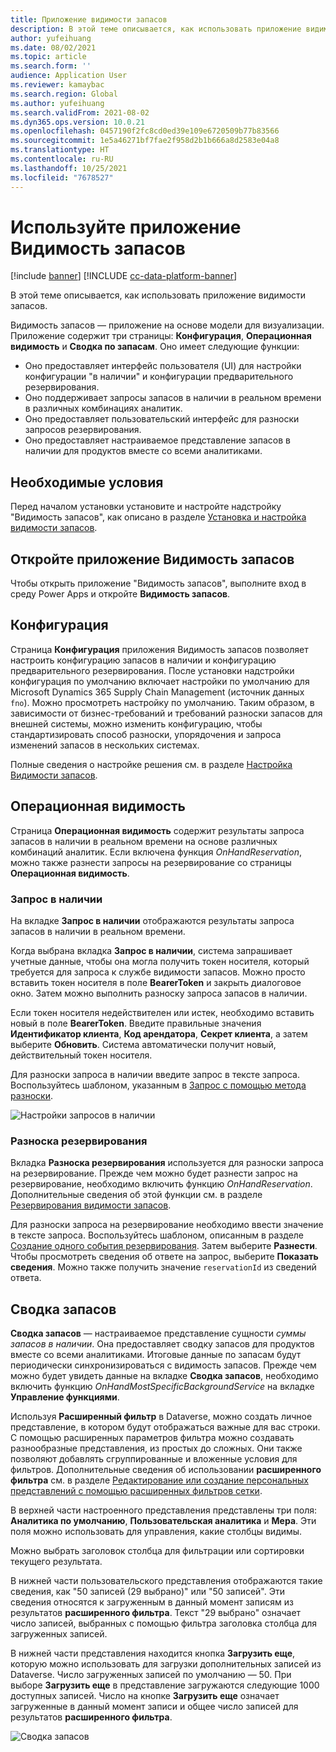 ```yaml
---
title: Приложение видимости запасов
description: В этой теме описывается, как использовать приложение видимости запасов.
author: yufeihuang
ms.date: 08/02/2021
ms.topic: article
ms.search.form: ''
audience: Application User
ms.reviewer: kamaybac
ms.search.region: Global
ms.author: yufeihuang
ms.search.validFrom: 2021-08-02
ms.dyn365.ops.version: 10.0.21
ms.openlocfilehash: 0457190f2fc8cd0ed39e109e6720509b77b83566
ms.sourcegitcommit: 1e5a46271bf7fae2f958d2b1b666a8d2583e04a8
ms.translationtype: HT
ms.contentlocale: ru-RU
ms.lasthandoff: 10/25/2021
ms.locfileid: "7678527"
---
```

# <a name="use-the-inventory-visibility-app"></a>Используйте приложение Видимость запасов

[!include [banner](../includes/banner.md)]
[!INCLUDE [cc-data-platform-banner](../../includes/cc-data-platform-banner.md)]

В этой теме описывается, как использовать приложение видимости запасов.

Видимость запасов — приложение на основе модели для визуализации. Приложение содержит три страницы: **Конфигурация**, **Операционная видимость** и **Сводка по запасам**. Оно имеет следующие функции:

- Оно предоставляет интерфейс пользователя (UI) для настройки конфигурации "в наличии" и конфигурации предварительного резервирования.
- Оно поддерживает запросы запасов в наличии в реальном времени в различных комбинациях аналитик.
- Оно предоставляет пользовательский интерфейс для разноски запросов резервирования.
- Оно предоставляет настраиваемое представление запасов в наличии для продуктов вместе со всеми аналитиками.

## <a name="prerequisites"></a>Необходимые условия

Перед началом установки установите и настройте надстройку "Видимость запасов", как описано в разделе [Установка и настройка видимости запасов](inventory-visibility-setup.md).

## <a name="open-the-inventory-visibility-app"></a>Откройте приложение Видимость запасов

Чтобы открыть приложение "Видимость запасов", выполните вход в среду Power Apps и откройте **Видимость запасов**.

## <a name="configuration"></a><a name="configuration"></a>Конфигурация

Страница **Конфигурация** приложения Видимость запасов позволяет настроить конфигурацию запасов в наличии и конфигурацию предварительного резервирования. После установки надстройки конфигурация по умолчанию включает настройки по умолчанию для Microsoft Dynamics 365 Supply Chain Management (источник данных `fno`). Можно просмотреть настройку по умолчанию. Таким образом, в зависимости от бизнес-требований и требований разноски запасов для внешней системы, можно изменить конфигурацию, чтобы стандартизировать способ разноски, упорядочения и запроса изменений запасов в нескольких системах.

Полные сведения о настройке решения см. в разделе [Настройка Видимости запасов](inventory-visibility-configuration.md).

## <a name="operational-visibility"></a>Операционная видимость

Страница **Операционная видимость** содержит результаты запроса запасов в наличии в реальном времени на основе различных комбинаций аналитик. Если включена функция *OnHandReservation*, можно также разнести запросы на резервирование со страницы **Операционная видимость**.

### <a name="on-hand-query"></a>Запрос в наличии

На вкладке **Запрос в наличии** отображаются результаты запроса запасов в наличии в реальном времени.

Когда выбрана вкладка **Запрос в наличии**, система запрашивает учетные данные, чтобы она могла получить токен носителя, который требуется для запроса к службе видимости запасов. Можно просто вставить токен носителя в поле **BearerToken** и закрыть диалоговое окно. Затем можно выполнить разноску запроса запасов в наличии.

Если токен носителя недействителен или истек, необходимо вставить новый в поле **BearerToken**. Введите правильные значения **Идентификатор клиента**, **Код арендатора**, **Секрет клиента**, а затем выберите **Обновить**. Система автоматически получит новый, действительный токен носителя.

Для разноски запроса в наличии введите запрос в тексте запроса. Воспользуйтесь шаблоном, указанным в [Запрос с помощью метода разноски](inventory-visibility-api.md#query-with-post-method).

![Настройки запросов в наличии](media/inventory-visibility-query-settings.png "Настройки запросов в наличии")

### <a name="reservation-posting"></a>Разноска резервирования

Вкладка **Разноска резервирования** используется для разноски запроса на резервирование. Прежде чем можно будет разнести запрос на резервирование, необходимо включить функцию *OnHandReservation*. Дополнительные сведения об этой функции см. в разделе [Резервирования видимости запасов](inventory-visibility-reservations.md).

Для разноски запроса на резервирование необходимо ввести значение в тексте запроса. Воспользуйтесь шаблоном, описанным в разделе [Создание одного события резервирования](inventory-visibility-api.md#create-one-reservation-event). Затем выберите **Разнести**. Чтобы просмотреть сведения об ответе на запрос, выберите **Показать сведения**. Можно также получить значение `reservationId` из сведений ответа.

## <a name="inventory-summary"></a><a name="inventory-summary"></a>Сводка запасов

**Сводка запасов** — настраиваемое представление сущности *суммы запасов в наличии*. Она предоставляет сводку запасов для продуктов вместе со всеми аналитиками. Итоговые данные по запасам будут периодически синхронизироваться с видимость запасов. Прежде чем можно будет увидеть данные на вкладке **Сводка запасов**, необходимо включить функцию *OnHandMostSpecificBackgroundService* на вкладке **Управление функциями**.

Используя **Расширенный фильтр** в Dataverse, можно создать личное представление, в котором будут отображаться важные для вас строки. С помощью расширенных параметров фильтра можно создавать разнообразные представления, из простых до сложных. Они также позволяют добавлять сгруппированные и вложенные условия для фильтров. Дополнительные сведения об использовании **расширенного фильтра** см. в разделе [Редактирование или создание персональных представлений с помощью расширенных фильтров сетки](/powerapps/user/grid-filters-advanced).

В верхней части настроенного представления представлены три поля: **Аналитика по умолчанию**, **Пользовательская аналитика** и **Мера**. Эти поля можно использовать для управления, какие столбцы видимы.

Можно выбрать заголовок столбца для фильтрации или сортировки текущего результата.

В нижней части пользовательского представления отображаются такие сведения, как "50 записей (29 выбрано)" или "50 записей". Эти сведения относятся к загруженным в данный момент записям из результатов **расширенного фильтра**. Текст "29 выбрано" означает число записей, выбранных с помощью фильтра заголовка столбца для загруженных записей.

В нижней части представления находится кнопка **Загрузить еще**, которую можно использовать для загрузки дополнительных записей из Dataverse. Число загруженных записей по умолчанию — 50. При выборе **Загрузить еще** в представление загружаются следующие 1000 доступных записей. Число на кнопке **Загрузить еще** означает загруженные в данный момент записи и общее число записей для результатов **расширенного фильтра**.

![Сводка запасов](media/inventory-visibility-onhand-list.png "Сводка запасов")
